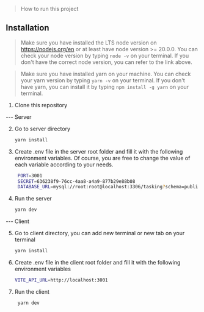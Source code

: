 > How to run this project

## Installation

> Make sure you have installed the LTS node version on https://nodejs.org/en or at least have node version >= 20.0.0. You can check your node version by typing `node -v` on your terminal. If you don't have the correct node version, you can refer to the link above.

> Make sure you have installed yarn on your machine. You can check your yarn version by typing `yarn -v` on your terminal. If you don't have yarn, you can install it by typing `npm install -g yarn` on your terminal.

1. Clone this repository

--- Server

2. Go to server directory

    ```sh
    yarn install
    ```

3. Create .env file in the server root folder and fill it with the following environment variables. Of course, you are free to change the value of each variable according to your needs.

    ```sh
     PORT=3001
     SECRET=636238f9-76cc-4aa8-a4a9-877b29e88b08
     DATABASE_URL=mysql://root:root@localhost:3306/tasking?schema=public
    ```

4. Run the server
    ```sh
    yarn dev
    ```

--- Client

5. Go to client directory, you can add new terminal or new tab on your terminal

    ```sh
    yarn install
    ```

6. Create .env file in the client root folder and fill it with the following environment variables

    ```sh
    VITE_API_URL=http://localhost:3001
    ```

7. Run the client

    ```sh
     yarn dev
    ```
